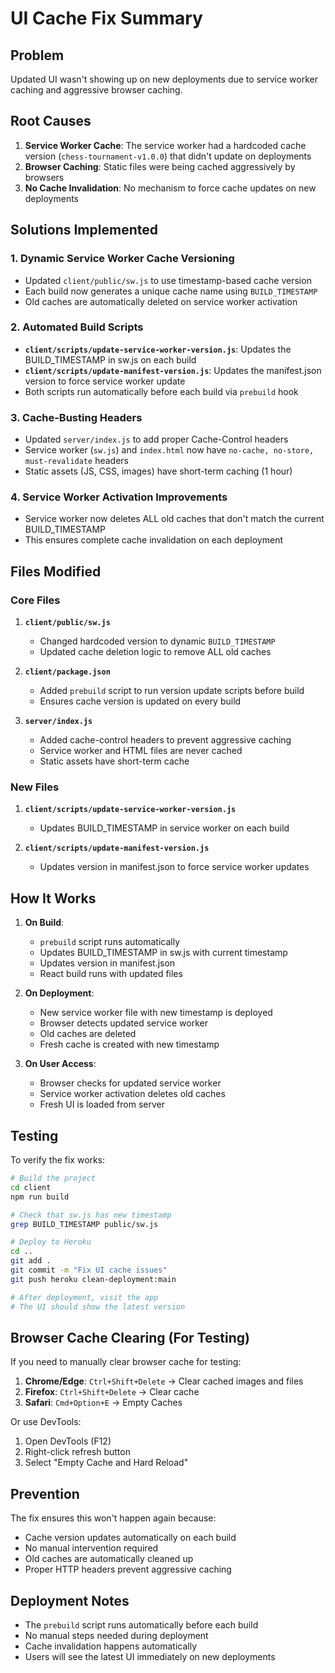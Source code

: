 # UI Cache Fix Summary

## Problem
Updated UI wasn't showing up on new deployments due to service worker caching and aggressive browser caching.

## Root Causes
1. **Service Worker Cache**: The service worker had a hardcoded cache version (`chess-tournament-v1.0.0`) that didn't update on deployments
2. **Browser Caching**: Static files were being cached aggressively by browsers
3. **No Cache Invalidation**: No mechanism to force cache updates on new deployments

## Solutions Implemented

### 1. Dynamic Service Worker Cache Versioning
- Updated `client/public/sw.js` to use timestamp-based cache version
- Each build now generates a unique cache name using `BUILD_TIMESTAMP`
- Old caches are automatically deleted on service worker activation

### 2. Automated Build Scripts
- **`client/scripts/update-service-worker-version.js`**: Updates the BUILD_TIMESTAMP in sw.js on each build
- **`client/scripts/update-manifest-version.js`**: Updates the manifest.json version to force service worker update
- Both scripts run automatically before each build via `prebuild` hook

### 3. Cache-Busting Headers
- Updated `server/index.js` to add proper Cache-Control headers
- Service worker (`sw.js`) and `index.html` now have `no-cache, no-store, must-revalidate` headers
- Static assets (JS, CSS, images) have short-term caching (1 hour)

### 4. Service Worker Activation Improvements
- Service worker now deletes ALL old caches that don't match the current BUILD_TIMESTAMP
- This ensures complete cache invalidation on each deployment

## Files Modified

### Core Files
1. **`client/public/sw.js`**
   - Changed hardcoded version to dynamic `BUILD_TIMESTAMP`
   - Updated cache deletion logic to remove ALL old caches

2. **`client/package.json`**
   - Added `prebuild` script to run version update scripts before build
   - Ensures cache version is updated on every build

3. **`server/index.js`**
   - Added cache-control headers to prevent aggressive caching
   - Service worker and HTML files are never cached
   - Static assets have short-term cache

### New Files
1. **`client/scripts/update-service-worker-version.js`**
   - Updates BUILD_TIMESTAMP in service worker on each build

2. **`client/scripts/update-manifest-version.js`**
   - Updates version in manifest.json to force service worker updates

## How It Works

1. **On Build**:
   - `prebuild` script runs automatically
   - Updates BUILD_TIMESTAMP in sw.js with current timestamp
   - Updates version in manifest.json
   - React build runs with updated files

2. **On Deployment**:
   - New service worker file with new timestamp is deployed
   - Browser detects updated service worker
   - Old caches are deleted
   - Fresh cache is created with new timestamp

3. **On User Access**:
   - Browser checks for updated service worker
   - Service worker activation deletes old caches
   - Fresh UI is loaded from server

## Testing

To verify the fix works:

```bash
# Build the project
cd client
npm run build

# Check that sw.js has new timestamp
grep BUILD_TIMESTAMP public/sw.js

# Deploy to Heroku
cd ..
git add .
git commit -m "Fix UI cache issues"
git push heroku clean-deployment:main

# After deployment, visit the app
# The UI should show the latest version
```

## Browser Cache Clearing (For Testing)

If you need to manually clear browser cache for testing:

1. **Chrome/Edge**: `Ctrl+Shift+Delete` → Clear cached images and files
2. **Firefox**: `Ctrl+Shift+Delete` → Clear cache
3. **Safari**: `Cmd+Option+E` → Empty Caches

Or use DevTools:
1. Open DevTools (F12)
2. Right-click refresh button
3. Select "Empty Cache and Hard Reload"

## Prevention

The fix ensures this won't happen again because:
- Cache version updates automatically on each build
- No manual intervention required
- Old caches are automatically cleaned up
- Proper HTTP headers prevent aggressive caching

## Deployment Notes

- The `prebuild` script runs automatically before each build
- No manual steps needed during deployment
- Cache invalidation happens automatically
- Users will see the latest UI immediately on new deployments


